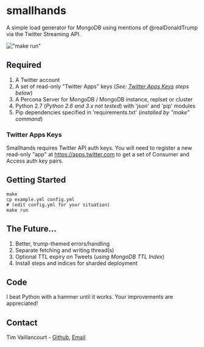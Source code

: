 # smallhands
A simple load generator for MongoDB using mentions of @realDonaldTrump  via the Twitter Streaming API.

!["make run"](https://github.com/timvaillancourt/smallhands/blob/master/screenshots/run.png)

## Required
1. A Twitter account
2. A set of read-only "Twitter Apps" keys (*See: [Twitter Apps Keys](#twitter-apps-keys) steps below*)
3. A Percona Server for MongoDB / MongoDB instance, replset or cluster
4. Python 2.7 (*Python 2.6 and 3.x not tested*) with 'json' and 'pip' modules
5. Pip dependencies specified in 'requirements.txt' (*installed by "make" command*)

### Twitter Apps Keys

Smallhands requires Twitter API auth keys. You will need to register a new read-only "app" at https://apps.twitter.com to get a set of Consumer and Access auth key pairs.

## Getting Started
```
make
cp example.yml config.yml
# (edit config.yml for your situation)
make run
```

## The Future...
1. Better, trump-themed errors/handling
2. Separate fetching and writing thread(s)
3. Optional TTL expiry on Tweets (*using MongoDB TTL Index*)
4. Install steps and indices for sharded deployment

##  Code
I beat Python with a hammer until it works. Your improvements are appreciated!

## Contact
Tim Vaillancourt - [Github](https://github.com/timvaillancourt), [Email](mailto:tim@timvaillancourt.com)
